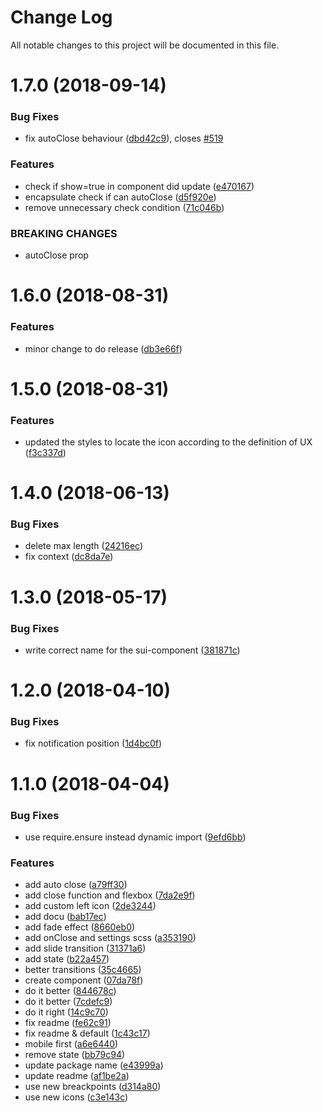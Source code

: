 # Change Log

All notable changes to this project will be documented in this file.

<a name="1.7.0"></a>

# 1.7.0 (2018-09-14)

### Bug Fixes

- fix autoClose behaviour ([dbd42c9](https://github.com/SUI-Components/sui-components/commit/dbd42c9)), closes [#519](https://github.com/SUI-Components/sui-components/issues/519)

### Features

- check if show=true in component did update ([e470167](https://github.com/SUI-Components/sui-components/commit/e470167))
- encapsulate check if can autoClose ([d5f920e](https://github.com/SUI-Components/sui-components/commit/d5f920e))
- remove unnecessary check condition ([71c046b](https://github.com/SUI-Components/sui-components/commit/71c046b))

### BREAKING CHANGES

- autoClose prop

<a name="1.6.0"></a>

# 1.6.0 (2018-08-31)

### Features

- minor change to do release ([db3e66f](https://github.com/SUI-Components/sui-components/commit/db3e66f))

<a name="1.5.0"></a>

# 1.5.0 (2018-08-31)

### Features

- updated the styles to locate the icon according to the definition of UX ([f3c337d](https://github.com/SUI-Components/sui-components/commit/f3c337d))

<a name="1.4.0"></a>

# 1.4.0 (2018-06-13)

### Bug Fixes

- delete max length ([24216ec](https://github.com/SUI-Components/sui-components/commit/24216ec))
- fix context ([dc8da7e](https://github.com/SUI-Components/sui-components/commit/dc8da7e))

<a name="1.3.0"></a>

# 1.3.0 (2018-05-17)

### Bug Fixes

- write correct name for the sui-component ([381871c](https://github.com/SUI-Components/sui-components/commit/381871c))

<a name="1.2.0"></a>

# 1.2.0 (2018-04-10)

### Bug Fixes

- fix notification position ([1d4bc0f](https://github.com/SUI-Components/sui-components/commit/1d4bc0f))

<a name="1.1.0"></a>

# 1.1.0 (2018-04-04)

### Bug Fixes

- use require.ensure instead dynamic import ([9efd6bb](https://github.com/SUI-Components/sui-components/commit/9efd6bb))

### Features

- add auto close ([a79ff30](https://github.com/SUI-Components/sui-components/commit/a79ff30))
- add close function and flexbox ([7da2e9f](https://github.com/SUI-Components/sui-components/commit/7da2e9f))
- add custom left icon ([2de3244](https://github.com/SUI-Components/sui-components/commit/2de3244))
- add docu ([bab17ec](https://github.com/SUI-Components/sui-components/commit/bab17ec))
- add fade effect ([8660eb0](https://github.com/SUI-Components/sui-components/commit/8660eb0))
- add onClose and settings scss ([a353190](https://github.com/SUI-Components/sui-components/commit/a353190))
- add slide transition ([31371a6](https://github.com/SUI-Components/sui-components/commit/31371a6))
- add state ([b22a457](https://github.com/SUI-Components/sui-components/commit/b22a457))
- better transitions ([35c4665](https://github.com/SUI-Components/sui-components/commit/35c4665))
- create component ([07da78f](https://github.com/SUI-Components/sui-components/commit/07da78f))
- do it better ([844678c](https://github.com/SUI-Components/sui-components/commit/844678c))
- do it better ([7cdefc9](https://github.com/SUI-Components/sui-components/commit/7cdefc9))
- do it right ([14c9c70](https://github.com/SUI-Components/sui-components/commit/14c9c70))
- fix readme ([fe62c91](https://github.com/SUI-Components/sui-components/commit/fe62c91))
- fix readme & default ([1c43c17](https://github.com/SUI-Components/sui-components/commit/1c43c17))
- mobile first ([a6e6440](https://github.com/SUI-Components/sui-components/commit/a6e6440))
- remove state ([bb79c94](https://github.com/SUI-Components/sui-components/commit/bb79c94))
- update package name ([e43999a](https://github.com/SUI-Components/sui-components/commit/e43999a))
- update readme ([af1be2a](https://github.com/SUI-Components/sui-components/commit/af1be2a))
- use new breackpoints ([d314a80](https://github.com/SUI-Components/sui-components/commit/d314a80))
- use new icons ([c3e143c](https://github.com/SUI-Components/sui-components/commit/c3e143c))
